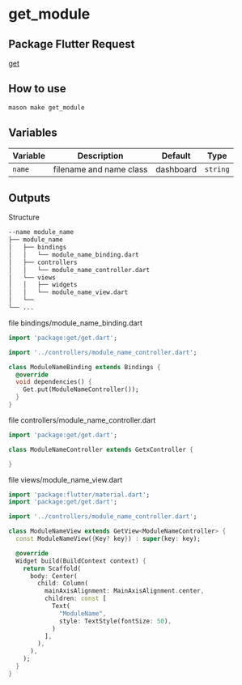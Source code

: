 # get_module

## Package Flutter Request
[get](https://pub.dev/packages/get)

## How to use 


```sh
mason make get_module
```

## Variables

| Variable       | Description             | Default     | Type     |
| -------------- | ----------------------- | ----------- | -------- |
| `name`         | filename and name class | dashboard   | `string` |

## Outputs
Structure
```sh
--name module_name
├── module_name
│   ├── bindings
│   │   └── module_name_binding.dart
│   ├── controllers
│   │   └── module_name_controller.dart
│   └── views
│   │   ├── widgets
│   │   └── module_name_view.dart
│   └──
└── ...
```

file bindings/module_name_binding.dart
```dart
import 'package:get/get.dart';

import '../controllers/module_name_controller.dart';

class ModuleNameBinding extends Bindings {
  @override
  void dependencies() {
    Get.put(ModuleNameController());
  }
}
```

file controllers/module_name_controller.dart
```dart
import 'package:get/get.dart';

class ModuleNameController extends GetxController {

}
```

file views/module_name_view.dart
```dart
import 'package:flutter/material.dart';
import 'package:get/get.dart';

import '../controllers/module_name_controller.dart';

class ModuleNameView extends GetView<ModuleNameController> {
  const ModuleNameView({Key? key}) : super(key: key);

  @override
  Widget build(BuildContext context) {
    return Scaffold(
      body: Center(
        child: Column(
          mainAxisAlignment: MainAxisAlignment.center,
          children: const [
            Text(
              "ModuleName",
              style: TextStyle(fontSize: 50),
            )
          ],
        ),
      ),
    );
  }
}
```